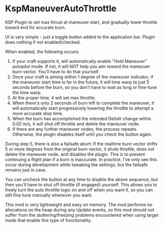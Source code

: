 # KspManeuverAutoThrottle
KSP Plugin to set max thrust at maneuver start, and gradually lower throttle toward end for accurate burn.

UI is very simple - just a toggle button added to the application bar.  Plugin does nothing if not enabled/checked.

When enabled, the following occurs:

1. If your craft supports it, will automatically enable "Hold Maneuver" autopilot mode.  If not, it will NOT help you aim toward the maneuver burn vector.  You'll have to do that yourself.
2. Once your craft is aiming within 1 degree of the maneuver indicator, if the maneuver start time is far in the future, it will time warp to just 5 seconds before the burn, so you don't have to wait as long or fine-tune the time warp.
3. At the proper time, it will set max throttle.
4. When there's only 2 seconds of burn left to complete the maneuver, it will automatically start progressively lowering the throttle to attempt a more accurate stop time.
5. When the burn has accomplished the intended DeltaV change within 0.02 m/s, it will shut off throttle and delete the maneuver node.
6. If there are any further maneuver nodes, the process repeats.  Otherwise, the plugin disables itself until you check the button again.

During step 5, there is also a failsafe abort:  If the realtime burn vector drifts 5 or more degrees from the original burn vector, it shuts throttle, does not delete the maneuver node, and disables the plugin.  This is to prevent continuing a flight plan if a burn is inaccurate.  In practice, I've only see this occur during development while tweaking the settings, but the failsafe remains just in case.

You can uncheck the button at any time to disable the above sequence, but then you'll have to shut off throttle (if engaged) yourself.  This allows you to freely turn the auto throttle logic on and off when you want it, so you can still fine tune manually whenever you want.

This mod is very lightweight and easy on memory.  The mod performs no allocations on the heap during any Update events, so this mod should not suffer from the stuttering/freezing problems encountered when using larger mods that enable this type of functionality.
